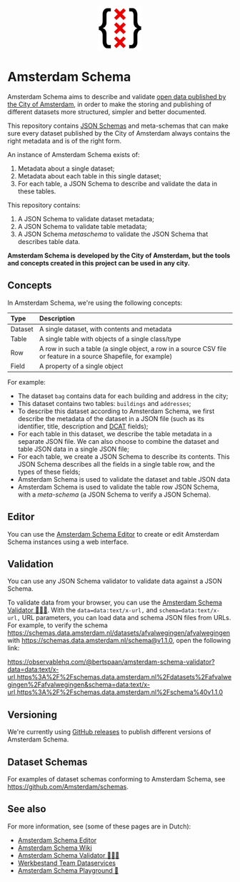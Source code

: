 <div align="center">
  <img width="100px" src="amsterdam-schema.svg" />
</div>

# Amsterdam Schema

Amsterdam Schema aims to describe and validate [open data published by the City of Amsterdam](https://api.data.amsterdam.nl/api/), in order to make the storing and publishing of different datasets more structured, simpler and better documented.

This repository contains [JSON Schemas](https://json-schema.org/) and meta-schemas that can make sure every dataset published by the City of Amsterdam always contains the right metadata and is of the right form.

An instance of Amsterdam Schema exists of:

1. Metadata about a single dataset;
2. Metadata about each table in this single dataset;
3. For each table, a JSON Schema to describe and validate the data in these tables.

This repository contains:

1. A JSON Schema to validate dataset metadata;
2. A JSON Schema to validate table metadata;
3. A JSON Schema _metaschema_ to validate the JSON Schema that describes table data.

__Amsterdam Schema is developed by the City of Amsterdam, but the tools and concepts created in this project can be used in any city.__

## Concepts

In Amsterdam Schema, we're using the following concepts:

| Type       | Description                                        |
|:-----------|:---------------------------------------------------|
| Dataset    | A single dataset, with contents and metadata       |
| Table      | A single table with objects of a single class/type |
| Row        | A row in such a table (a single object, a row in a source CSV file or feature in a source Shapefile, for example) |
| Field      | A property of a single object                      |

For example:

- The dataset `bag` contains data for each building and address in the city;
- This dataset contains two tables: `buildings` and `addresses`;
- To describe this dataset according to Amsterdam Schema, we first describe the metadata of the dataset in a JSON file (such as its identifier, title, description and [DCAT](https://www.w3.org/TR/vocab-dcat-2/) fields);
- For each table in this dataset, we describe the table metadata in a separate JSON file. We can also choose to combine the dataset and table JSON data in a single JSON file;
- For each table, we create a JSON Schema to describe its contents. This JSON Schema describes all the fields in a single table row, and the types of these fields;
- Amsterdam Schema is used to validate the dataset and table JSON data
- Amsterdam Schema is used to validate the table row JSON Schema, with a _meta-schema_ (a JSON Schema to verify a JSON Schema).

## Editor

You can use the [Amsterdam Schema Editor](https://amsterdam.github.io/schema-editor/) to create or edit Amsterdam Schema instances using a web interface.

## Validation

You can use any JSON Schema validator to validate data against a JSON Schema.

To validate data from your browser, you can use the [Amsterdam Schema Validator 👩🏼‍🏫](https://observablehq.com/@bertspaan/amsterdam-schema-validator). With the `data=data:text/x-url,` and `schema=data:text/x-url,` URL parameters, you can load data and schema JSON files from URLs. For example, to verify the schema https://schemas.data.amsterdam.nl/datasets/afvalwegingen/afvalwegingen with https://schemas.data.amsterdam.nl/schema@v1.1.0, open the following link:

https://observablehq.com/@bertspaan/amsterdam-schema-validator?data=data:text/x-url,https%3A%2F%2Fschemas.data.amsterdam.nl%2Fdatasets%2Fafvalwegingen%2Fafvalwegingen&schema=data:text/x-url,https%3A%2F%2Fschemas.data.amsterdam.nl%2Fschema%40v1.1.0

## Versioning

We're currently using [GitHub releases](https://github.com/Amsterdam/amsterdam-schema/releases) to publish different versions of Amsterdam Schema.

## Dataset Schemas

For examples of dataset schemas conforming to Amsterdam Schema, see https://github.com/Amsterdam/schemas.

## See also

For more information, see (some of these pages are in Dutch):

- [Amsterdam Schema Editor](https://amsterdam.github.io/schema-editor/)
- [Amsterdam Schema Wiki](https://github.com/Amsterdam/amsterdam-schema/wiki)
- [Amsterdam Schema Validator 👩🏼‍🏫](https://observablehq.com/@bertspaan/amsterdam-schema-validator)
- [Werkbestand Team Dataservices](https://observablehq.com/@bertspaan/werkbestand-team-dataservices)
- [Amsterdam Schema Playground 🎠](https://observablehq.com/@bertspaan/amsterdam-schema-playground)
